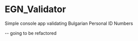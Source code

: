 # EGN_Validator
Simple console app validating Bulgarian Personal ID Numbers

-- going to be refactored
